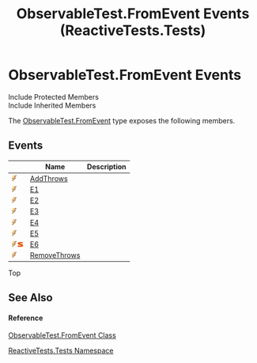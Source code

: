 ﻿---
title: ObservableTest.FromEvent Events (ReactiveTests.Tests)
TOCTitle: ObservableTest.FromEvent Events
ms:assetid: Events.T:ReactiveTests.Tests.ObservableTest.FromEvent
ms:mtpsurl: https://msdn.microsoft.com/en-us/library/reactivetests.tests.observabletest.fromevent_events(v=VS.103)
ms:contentKeyID: 36619492
ms.date: 06/28/2011
mtps_version: v=VS.103
---

# ObservableTest.FromEvent Events

Include Protected Members  
Include Inherited Members  

The [ObservableTest.FromEvent](hh315394\(v=vs.103\).md) type exposes the following members.

## Events

<table>
<thead>
<tr class="header">
<th> </th>
<th>Name</th>
<th>Description</th>
</tr>
</thead>
<tbody>
<tr class="odd">
<td><img src="images\Hh315336.pubevent(en-us,VS.103).gif" title="Public event" alt="Public event" /></td>
<td><a href="hh288683(v=vs.103).md">AddThrows</a></td>
<td></td>
</tr>
<tr class="even">
<td><img src="images\Hh315336.pubevent(en-us,VS.103).gif" title="Public event" alt="Public event" /></td>
<td><a href="hh303449(v=vs.103).md">E1</a></td>
<td></td>
</tr>
<tr class="odd">
<td><img src="images\Hh315336.pubevent(en-us,VS.103).gif" title="Public event" alt="Public event" /></td>
<td><a href="hh303565(v=vs.103).md">E2</a></td>
<td></td>
</tr>
<tr class="even">
<td><img src="images\Hh315336.pubevent(en-us,VS.103).gif" title="Public event" alt="Public event" /></td>
<td><a href="hh303340(v=vs.103).md">E3</a></td>
<td></td>
</tr>
<tr class="odd">
<td><img src="images\Hh315336.pubevent(en-us,VS.103).gif" title="Public event" alt="Public event" /></td>
<td><a href="hh303700(v=vs.103).md">E4</a></td>
<td></td>
</tr>
<tr class="even">
<td><img src="images\Hh315336.pubevent(en-us,VS.103).gif" title="Public event" alt="Public event" /></td>
<td><a href="hh303522(v=vs.103).md">E5</a></td>
<td></td>
</tr>
<tr class="odd">
<td><img src="images\Hh315336.pubevent(en-us,VS.103).gif" title="Public event" alt="Public event" /><img src="images\Hh244319.static(en-us,VS.103).gif" title="Static member" alt="Static member" /></td>
<td><a href="hh315171(v=vs.103).md">E6</a></td>
<td></td>
</tr>
<tr class="even">
<td><img src="images\Hh315336.pubevent(en-us,VS.103).gif" title="Public event" alt="Public event" /></td>
<td><a href="hh303740(v=vs.103).md">RemoveThrows</a></td>
<td></td>
</tr>
</tbody>
</table>

Top

## See Also

#### Reference

[ObservableTest.FromEvent Class](hh315394\(v=vs.103\).md)

[ReactiveTests.Tests Namespace](hh289046\(v=vs.103\).md)

